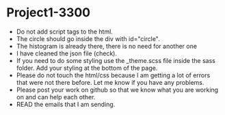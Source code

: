# Project1-3300

- Do not add script tags to the html.
- The circle should go inside the div with id="circle".
- The histogram is already there, there is no need for another one
- I have cleaned the json file (check).
- If you need to do some styling use the _theme.scss file inside the sass folder. Add your styling at the bottom of the page.
- Please do not touch the html/css because I am getting a lot of errors that were not there before. Let me know if you have any problems.
-  Please post your work on github so that we know what you are working on and can help each other.
-  READ the emails that I am sending.


